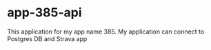 # app-385-api
This application for my app name 385. My application can connect to Postgres DB and Strava app
